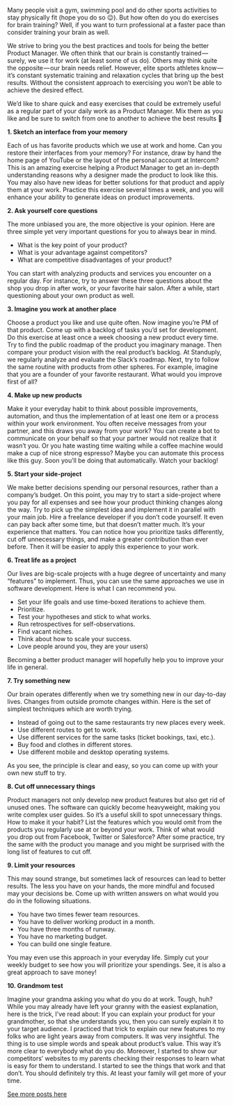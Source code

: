 Many people visit a gym, swimming pool and do other sports activities to stay physically fit (hope you do so 😉). But how often do you do exercises for brain training? Well, if you want to turn professional at a faster pace than consider training your brain as well.

We strive to bring you the best practices and tools for being the better Product Manager. We often think that our brain is constantly trained — surely, we use it for work (at least some of us do).
Others may think quite the opposite — our brain needs relief. However, elite sports athletes know — it’s constant systematic training and relaxation cycles that bring up the best results. Without the consistent approach to exercising you won’t be able to achieve the desired effect.

We’d like to share quick and easy exercises that could be extremely useful as a regular part of your daily work as a Product Manager. Mix them as you like and be sure to switch from one to another to achieve the best results 👋


**1. Sketch an interface from your memory**

Each of us has favorite products which we use at work and home. Can you restore their interfaces from your memory? For instance, draw by hand the home page of YouTube or the layout of the personal account at Intercom? This is an amazing exercise helping a Product Manager to get an in-depth understanding reasons why a designer made the product to look like this. You may also have new ideas for better solutions for that product and apply them at your work. Practice this exercise several times a week, and you will enhance your ability to generate ideas on product improvements.


**2. Ask yourself core questions**

The more unbiased you are, the more objective is your opinion. Here are three simple yet very important questions for you to always bear in mind.

* What is the key point of your product?
* What is your advantage against competitors?
* What are competitive disadvantages of your product?

You can start with analyzing products and services you encounter on a regular day. For instance, try to answer these three questions about the shop you drop in after work, or your favorite hair salon.
After a while, start questioning about your own product as well.

**3. Imagine you work at another place**

Choose a product you like and use quite often. Now imagine you’re PM of that product. Come up with a backlog of tasks you’d set for development. Do this exercise at least once a week choosing a new product every time. Try to find the public roadmap of the product you imaginary manage. Then compare your product vision with the real product’s backlog.
At Standuply, we regularly analyze and evaluate the Slack’s roadmap. Next, try to follow the same routine with products from other spheres. For example, imagine that you are a founder of your favorite restaurant. What would you improve first of all?

**4. Make up new products**

Make it your everyday habit to think about possible improvements, automation, and thus the implementation of at least one item or a process within your work environment. You often receive messages from your partner, and this draws you away from your work? You can create a bot to communicate on your behalf so that your partner would not realize that it wasn’t you. Or you hate wasting time waiting while a coffee machine would make a cup of nice strong espresso? Maybe you can automate this process like this guy. Soon you’ll be doing that automatically. Watch your backlog!

**5. Start your side-project**

We make better decisions spending our personal resources, rather than a company’s budget. On this point, you may try to start a side-project where you pay for all expenses and see how your product thinking changes along the way. Try to pick up the simplest idea and implement it in parallel with your main job. Hire a freelance developer if you don’t code yourself. It even can pay back after some time, but that doesn’t matter much. It’s your experience that matters. You can notice how you prioritize tasks differently, cut off unnecessary things, and make a greater contribution than ever before. Then it will be easier to apply this experience to your work.

**6. Treat life as a project**

Our lives are big-scale projects with a huge degree of uncertainty and many “features” to implement. Thus, you can use the same approaches we use in software development. Here is what I can recommend you. 

* Set your life goals and use time-boxed iterations to achieve them.
* Prioritize. 
* Test your hypotheses and stick to what works. 
* Run retrospectives for self-observations. 
* Find vacant niches.
* Think about how to scale your success.
* Love people around you, they are your users)

Becoming a better product manager will hopefully help you to improve your life in general.

**7. Try something new**

Our brain operates differently when we try something new in our day-to-day lives. Changes from outside promote changes within. Here is the set of simplest techniques which are worth trying.

* Instead of going out to the same restaurants try new places every week.
* Use different routes to get to work.
* Use different services for the same tasks (ticket bookings, taxi, etc.).
* Buy food and clothes in different stores.
* Use different mobile and desktop operating systems.

As you see, the principle is clear and easy, so you can come up with your own new stuff to try.

**8. Cut off unnecessary things**

Product managers not only develop new product features but also get rid of unused ones. The software can quickly become heavyweight, making you write complex user guides. So it’s a useful skill to spot unnecessary things. How to make it your habit? List the features which you would omit from the products you regularly use at or beyond your work. Think of what would you drop out from Facebook, Twitter or Salesforce? After some practice, try the same with the product you manage and you might be surprised with the long list of features to cut off.

**9. Limit your resources**

This may sound strange, but sometimes lack of resources can lead to better results. The less you have on your hands, the more mindful and focused may your decisions be. Come up with written answers on what would you do in the following situations.

* You have two times fewer team resources.
* You have to deliver working product in a month.
* You have three months of runway.
* You have no marketing budget.
* You can build one single feature.

You may even use this approach in your everyday life. Simply cut your weekly budget to see how you will prioritize your spendings. See, it is also a great approach to save money!

**10. Grandmom test**

Imagine your grandma asking you what do you do at work. Tough, huh? While you may already have left your granny with the easiest explanation, here is the trick, I’ve read about:
If you can explain your product for your grandmother, so that she understands you, then you can surely explain it to your target audience. I practiced that trick to explain our new features to my folks who are light years away from computers. It was very insightful. The thing is to use simple words and speak about product’s value. This way it’s more clear to everybody what do you do. Moreover, I started to show our competitors’ websites to my parents checking their responses to learn what is easy for them to understand. I started to see the things that work and that don’t.
You should definitely try this. At least your family will get more of your time.

[See more posts here](https://blog.standuply.com/10-exercises-to-train-product-thinking-cda9882327b7)
